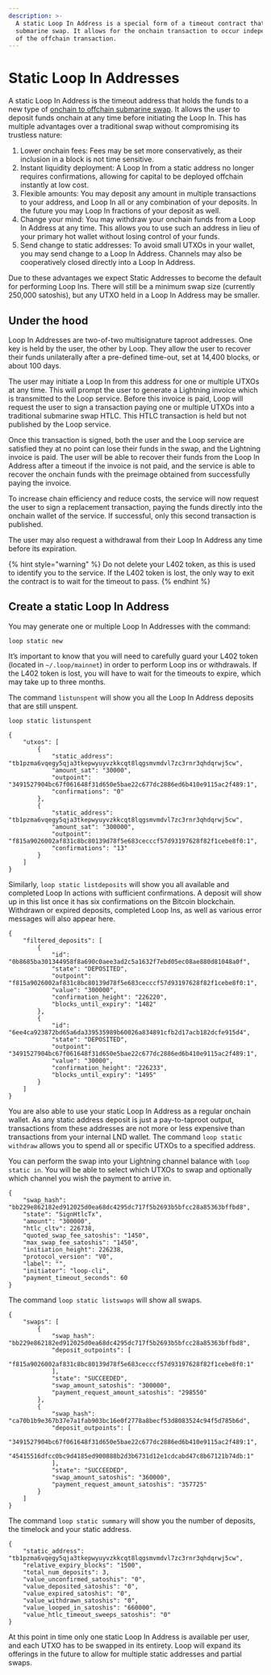```yaml
---
description: >-
  A static Loop In Address is a special form of a timeout contract that backs a
  submarine swap. It allows for the onchain transaction to occur independently
  of the offchain transaction.
---
```


# Static Loop In Addresses

A static Loop In Address is the timeout address that holds the funds to a new type of [onchain to offchain submarine swap](../../the-lightning-network/multihop-payments/understanding-submarine-swaps.md). It allows the user to deposit funds onchain at any time before initiating the Loop In. This has multiple advantages over a traditional swap without compromising its trustless nature:

1. Lower onchain fees: Fees may be set more conservatively, as their inclusion in a block is not time sensitive.
2. Instant liquidity deployment: A Loop In from a static address no longer requires confirmations, allowing for capital to be deployed offchain instantly at low cost.
3. Flexible amounts: You may deposit any amount in multiple transactions to your address, and Loop In all or any combination of your deposits.  In the future you may Loop In fractions of your deposit as well.
4. Change your mind: You may withdraw your onchain funds from a Loop In Address at any time. This allows you to use such an address in lieu of your primary hot wallet without losing control of your funds.
5. Send change to static addresses: To avoid small UTXOs in your wallet, you may send change to a Loop In Address. Channels may also be cooperatively closed directly into a Loop In Address.

Due to these advantages we expect Static Addresses to become the default for performing Loop Ins. There will still be a minimum swap size (currently 250,000 satoshis), but any UTXO held in a Loop In Address may be smaller.

## Under the hood <a href="#docs-internal-guid-a3c97746-7fff-60c9-e374-62c32f4f7fd3" id="docs-internal-guid-a3c97746-7fff-60c9-e374-62c32f4f7fd3"></a>

Loop In Addresses are two-of-two multisignature taproot addresses. One key is held by the user, the other by Loop. They allow the user to recover their funds unilaterally after a pre-defined time-out, set at 14,400 blocks, or about 100 days.

The user may initiate a Loop In from this address for one or multiple UTXOs at any time. This will prompt the user to generate a Lightning invoice which is transmitted to the Loop service. Before this invoice is paid, Loop will request the user to sign a transaction paying one or multiple UTXOs into a traditional submarine swap HTLC. This HTLC transaction is held but not published by the Loop service.

Once this transaction is signed, both the user and the Loop service are satisfied they at no point can lose their funds in the swap, and the Lightning invoice is paid. The user will be able to recover their funds from the Loop In Address after a timeout if the invoice is not paid, and the service is able to recover the onchain funds with the preimage obtained from successfully paying the invoice.

To increase chain efficiency and reduce costs, the service will now request the user to sign a replacement transaction, paying the funds directly into the onchain wallet of the service. If successful, only this second transaction is published.

The user may also request a withdrawal from their Loop In Address any time before its expiration.

{% hint style="warning" %}
Do not delete your L402 token, as this is used to identify you to the service. If the L402 token is lost, the only way to exit the contract is to wait for the timeout to pass.
{% endhint %}

## Create a static Loop In Address <a href="#docs-internal-guid-1eab9bca-7fff-e6b8-0708-10e49e4d18f1" id="docs-internal-guid-1eab9bca-7fff-e6b8-0708-10e49e4d18f1"></a>

You may generate one or multiple Loop In Addresses with the command:

`loop static new`

It’s important to know that you will need to carefully guard your L402 token (located in `~/.loop/mainnet`) in order to perform Loop ins or withdrawals. If the L402 token is lost, you will have to wait for the timeouts to expire, which may take up to three months.

The command `listunspent` will show you all the Loop In Address deposits that are still unspent.

`loop static listunspent`

```
{
	"utxos": [
    	{
        	"static_address": "tb1pzma6vqegy5qja3tkepwyuyvzkkcqt8lqgsmvmdvl7zc3rnr3qhdqrwj5cw",
        	"amount_sat": "30000",
        	"outpoint": "3491527904bc67f061648f31d650e5bae22c677dc2886ed6b410e9115ac2f489:1",
        	"confirmations": "0"
    	},
    	{
        	"static_address": "tb1pzma6vqegy5qja3tkepwyuyvzkkcqt8lqgsmvmdvl7zc3rnr3qhdqrwj5cw",
        	"amount_sat": "300000",
        	"outpoint": "f815a9026002af831c8bc80139d78f5e683cecccf57d93197628f82f1cebe8f0:1",
        	"confirmations": "13"
    	}
	]
}
```

Similarly, `loop static listdeposits` will show you all available and completed Loop In actions with sufficient confirmations. A deposit will show up in this list once it has six confirmations on the Bitcoin blockchain. Withdrawn or expired deposits, completed Loop Ins, as well as various error messages will also appear here.&#x20;

```
{
	"filtered_deposits": [
    	{
        	"id": "0b8685ba301344958f8a690c0aee3ad2c5a1632f7ebd05ec08ae880d81048a0f",
        	"state": "DEPOSITED",
        	"outpoint": "f815a9026002af831c8bc80139d78f5e683cecccf57d93197628f82f1cebe8f0:1",
        	"value": "300000",
        	"confirmation_height": "226220",
        	"blocks_until_expiry": "1482"
    	},
    	{
        	"id": "6ee4ca923872bd65a6da339535989b60026a834891cfb2d17acb182dcfe915d4",
        	"state": "DEPOSITED",
        	"outpoint": "3491527904bc67f061648f31d650e5bae22c677dc2886ed6b410e9115ac2f489:1",
        	"value": "30000",
        	"confirmation_height": "226233",
        	"blocks_until_expiry": "1495"
    	}
	]
}

```

You are also able to use your static Loop In Address as a regular onchain wallet. As any static address deposit is just a pay-to-taproot output, transactions from these addresses are not more or less expensive than transactions from your internal LND wallet. The command `loop static withdraw` allows you to spend all or specific UTXOs to a specified address.

You can perform the swap into your Lightning channel balance with `loop static in`. You will be able to select which UTXOs to swap and optionally which channel you wish the payment to arrive in.

```
{
	"swap_hash": "bb229e862182ed912025d0ea68dc4295dc717f5b2693b5bfcc28a85363bffbd8",
	"state": "SignHtlcTx",
	"amount": "300000",
	"htlc_cltv": 226738,
	"quoted_swap_fee_satoshis": "1450",
	"max_swap_fee_satoshis": "1450",
	"initiation_height": 226238,
	"protocol_version": "V0",
	"label": "",
	"initiator": "loop-cli",
	"payment_timeout_seconds": 60
}

```

The command `loop static listswaps` will show all swaps.

```
{
	"swaps": [
    	{
        	"swap_hash": "bb229e862182ed912025d0ea68dc4295dc717f5b2693b5bfcc28a85363bffbd8",
        	"deposit_outpoints": [
            	"f815a9026002af831c8bc80139d78f5e683cecccf57d93197628f82f1cebe8f0:1"
        	],
        	"state": "SUCCEEDED",
        	"swap_amount_satoshis": "300000",
        	"payment_request_amount_satoshis": "298550"
    	},
    	{
        	"swap_hash": "ca70b1b9e367b37e7a1fab903bc16e0f2778a8becf53d8083524c94f5d785b6d",
        	"deposit_outpoints": [
            	"3491527904bc67f061648f31d650e5bae22c677dc2886ed6b410e9115ac2f489:1",
            	"45415516dfcc0bc9d4185ed900888b2d3b6731d12e1cdcabd47c8b67121b74db:1"
        	],
        	"state": "SUCCEEDED",
        	"swap_amount_satoshis": "360000",
        	"payment_request_amount_satoshis": "357725"
    	}
	]
}

```

The command `loop static summary` will show you the number of deposits, the timelock and your static address.

```
{
	"static_address": "tb1pzma6vqegy5qja3tkepwyuyvzkkcqt8lqgsmvmdvl7zc3rnr3qhdqrwj5cw",
	"relative_expiry_blocks": "1500",
	"total_num_deposits": 3,
	"value_unconfirmed_satoshis": "0",
	"value_deposited_satoshis": "0",
	"value_expired_satoshis": "0",
	"value_withdrawn_satoshis": "0",
	"value_looped_in_satoshis": "660000",
	"value_htlc_timeout_sweeps_satoshis": "0"
}
```

At this point in time only one static Loop In Address is available per user, and each UTXO has to be swapped in its entirety. Loop will expand its offerings in the future to allow for multiple static addresses and partial swaps.
